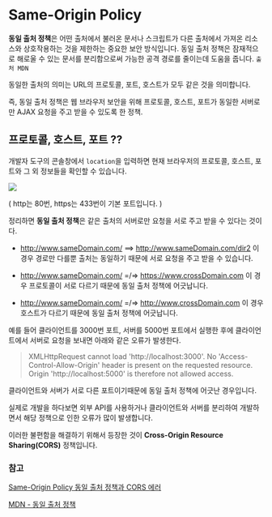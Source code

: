 # Same-Origin Policy

**동일 출처 정책**은 어떤 출처에서 불러온 문서나 스크립트가 다른 출처에서 가져온 리소스와 상호작용하는 것을 제한하는 중요한 보안 방식입니다. 동일 출처 정책은 잠재적으로 해로울 수 있는 문서를 분리함으로써 가능한 공격 경로를 줄이는데 도움을 줍니다. `출처 MDN`

동일한 출처의 의미는 URL의 프로토콜, 포트, 호스트가 모두 같은 것을 의미합니다. 

즉, 동일 출처 정책은 웹 브라우저 보안을 위해 프로토콜, 호스트, 포트가 동일한 서버로만 AJAX 요청을 주고 받을 수 있도록 한 정책. 

## 프로토콜, 호스트, 포트 ??

개발자 도구의 콘솔창에서 `location`을 입력하면 현재 브라우저의 프로토콜, 호스트, 포트와 그 외 정보들을 확인할 수 있습니다. 

![](https://images.velog.io/images/ksh4820/post/27865977-9f87-47f7-85f6-737ee542b991/image.png)

( http는 80번, https는 433번이 기본 포트입니다. )

정리하면 **동일 출처 정책**은 같은 출처의 서버로만 요청을 서로 주고 받을 수 있다는 것이다.

* http://www.sameDomain.com/ ==> http://www.sameDomain.com/dir2 
이 경우 경로만 다를뿐 출처는 동일하기 때문에 서로 요청을 주고 받을 수 있습니다.

* http://www.sameDomain.com/ =/=> https://www.crossDomain.com 
이 경우 프로토콜이 서로 다르기 때문에 동일 출처 정책에 어긋납니다.

* http://www.sameDomain.com/ =/=> http://www.crossDomain.com
이 경우 호스트가 다르기 때문에 동일 출처 정책에 어긋납니다.


예를 들어 클라이언트를 3000번 포트, 서버를 5000번 포트에서 실행한 후에 클라이언트에서 서버로 요청을 보내면 아래와 같은 오류가 발생한다.

>XMLHttpRequest cannot load 'http://localhost:3000'. No 'Access-Control-Allow-Origin' header is present on the requested resource. Origin 'http://localhost:5000' is therefore not allowed access.

클라이언트와 서버가 서로 다른 포트이기때문에 동일 출처 정책에 어긋난 경우입니다.

실제로 개발을 하다보면 외부 API를 사용하거나 클라이언트와 서버를 분리하여 개발하면서 
해당 정책으로 인한 오류가 많이 발생합니다. 

이러한 불편함을 해결하기 위해서 등장한 것이 **Cross-Origin Resource Sharing(CORS)** 정책입니다.

### 참고

[Same-Origin Policy 동일 출처 정책과 CORS 에러](https://velog.io/@yejinh/CORS-4tk536f0db)

[MDN - 동일 출처 정책 ](https://developer.mozilla.org/ko/docs/Web/Security/Same-origin_policy)

